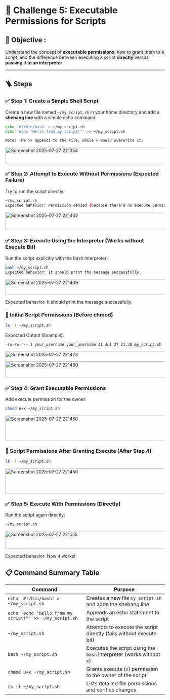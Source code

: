 # 🎯 Challenge 5: Executable Permissions for Scripts

## 🧠 Objective :
Understand the concept of **executable permissions**, how to grant them to a script, and the difference between executing a script **directly** versus **passing it to an interpreter**.

---

## 🪜 Steps

### ✅ Step 1: Create a Simple Shell Script

Create a new file named `~/my_script.sh` in your home directory and add a **shebang line** with a simple echo command:

```bash
echo '#!/bin/bash' > ~/my_script.sh
echo 'echo "Hello from my script!"' >> ~/my_script.sh
```
`Note: The >> appends to the file, while > would overwrite it.`

<img width="1054" height="51" alt="Screenshot 2025-07-27 221354" src="https://github.com/user-attachments/assets/283f7332-b040-42aa-974a-d89c9bcee70c" />

### ✅ Step 2: Attempt to Execute Without Permissions (Expected Failure)

Try to run the script directly:

```bash
~/my_script.sh
Expected behavior: Permission denied (because there’s no execute permission yet).
```
<img width="935" height="57" alt="Screenshot 2025-07-27 221402" src="https://github.com/user-attachments/assets/a64e1196-e193-43a3-85ff-2d89a6124915" />

### ✅ Step 3: Execute Using the Interpreter (Works without Execute Bit)

Run the script explicitly with the bash interpreter:

```bash
bash ~/my_script.sh
Expected behavior: It should print the message successfully.
```
<img width="919" height="49" alt="Screenshot 2025-07-27 221409" src="https://github.com/user-attachments/assets/b6e1ff9f-259a-4627-a74d-98b57e4b9904" />

Expected behavior: It should print the message successfully.

### 📌 Initial Script Permissions (Before chmod)
```bash
ls -l ~/my_script.sh
```
Expected Output (Example):
```
-rw-rw-r-- 1 your_username your_username 31 Jul 27 21:30 my_script.sh
```
<img width="959" height="33" alt="Screenshot 2025-07-27 221423" src="https://github.com/user-attachments/assets/e7efbfd1-c5f9-4a13-b67a-859eb1c84771" />

<img width="1051" height="51" alt="Screenshot 2025-07-27 221430" src="https://github.com/user-attachments/assets/2262882d-6b7e-4c3b-a426-8885f3e62ca6" />

### ✅ Step 4: Grant Executable Permissions

Add execute permission for the owner:

```bash
chmod u+x ~/my_script.sh
```
<img width="1043" height="79" alt="Screenshot 2025-07-27 221450" src="https://github.com/user-attachments/assets/afb89248-034c-4b8e-86ce-2a5e14ef0c8b" />

### 📌 Script Permissions After Granting Execute (After Step 4)
```bash
ls -l ~/my_script.sh
```
<img width="1043" height="79" alt="Screenshot 2025-07-27 221450" src="https://github.com/user-attachments/assets/7c09a4b8-bbf5-40bc-b15b-a6ecc7242e2d" />


### ✅ Step 5: Execute With Permissions (Directly)

Run the script again directly:
```bash
~/my_script.sh
```
<img width="886" height="56" alt="Screenshot 2025-07-27 221555" src="https://github.com/user-attachments/assets/cd881097-ac95-4a9e-9399-e5a44aad4ed9" />

Expected behavior: Now it works!

## 📋 Command Summary Table

| Command                                             | Purpose                                                                 |
|-----------------------------------------------------|-------------------------------------------------------------------------|
| `echo '#!/bin/bash' > ~/my_script.sh`              | Creates a new file `my_script.sh` and adds the shebang line            |
| `echo 'echo "Hello from my script!"' >> ~/my_script.sh` | Appends an echo statement to the script                                |
| `~/my_script.sh`                                    | Attempts to execute the script directly (fails without execute bit)    |
| `bash ~/my_script.sh`                               | Executes the script using the `bash` interpreter (works without `x`)   |
| `chmod u+x ~/my_script.sh`                          | Grants execute (`x`) permission to the owner of the script             |
| `ls -l ~/my_script.sh`                              | Lists detailed file permissions and verifies changes                   |

